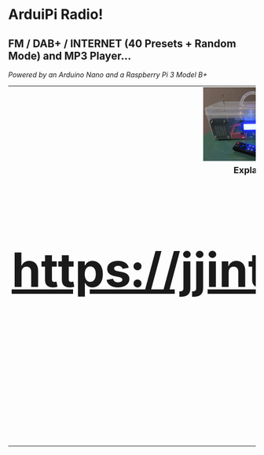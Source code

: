 # ArduiPi Radio!
## FM / DAB+ / INTERNET (40 Presets + Random Mode) and MP3 Player...
<I>Powered by an Arduino Nano and a Raspberry Pi 3 Model B+</I>
<TABLE BORDER=0 CELLSPACING=15 CELLPADDING=15>
    <TR ALIGN="center">
        <TD>
            <A HREF="https://jjintokyo.github.io"><IMG SRC="pix/ArduiPi Radio! [ CLEAR ].jpg" ALT="ArduiPi Radio! [ CLEAR ]" WIDTH=200 HEIGHT=150 BORDER=0></A>
            <A HREF="https://jjintokyo.github.io"><IMG SRC="pix/ArduiPi Radio! [ LEGO ].jpg" ALT="ArduiPi Radio! [ LEGO ]" WIDTH=200 HEIGHT=150 BORDER=0></A>
        </TD>
    </TR>
    <TR ALIGN="center">
        <TD>
            <FONT SIZE=4><B>Explanations, pictures & videos:<BR>
            <A HREF="https://jjintokyo.github.io"><FONT SIZE=7 COLOR="Blue"><H1>https://jjintokyo.github.io</A><BR><BR>:-)</H1></B>
        </TD>
    </TR>
</TABLE>